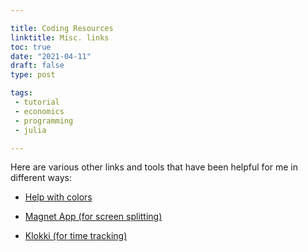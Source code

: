 ```yaml
---

title: Coding Resources
linktitle: Misc. links
toc: true
date: "2021-04-11"
draft: false
type: post

tags:
 - tutorial
 - economics
 - programming
 - julia

---
```


Here are various other links and tools that have been helpful for me in different ways:


- [Help with colors](https://learnui.design/tools/data-color-picker.html)

- [Magnet App (for screen splitting)](https://magnet.crowdcafe.com/)

- [Klokki (for time tracking)]( https://www.klokki.com/)



